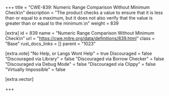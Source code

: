 +++
title = "CWE-839: Numeric Range Comparison Without Minimum Check\n"
description = "The product checks a value to ensure that it is less than or equal to a maximum, but it does not also verify that the value is greater than or equal to the minimum.\n"
weight = 839

[extra]
id = 839
name = "Numeric Range Comparison Without Minimum Check\n"
url = "https://cwe.mitre.org/data/definitions/839.html"
class = "Base"
rust_docs_links = []
parent = "1023"

[extra.vote]
"No Help, or Langs Wont Help" = true
Discouraged = false
"Discouraged via Library" = false
"Discouraged via Borrow Checker" = false
"Discouraged via Debug Mode" = false
"Discouraged via Clippy" = false
"Virtually Impossible" = false

[extra.vector]

+++